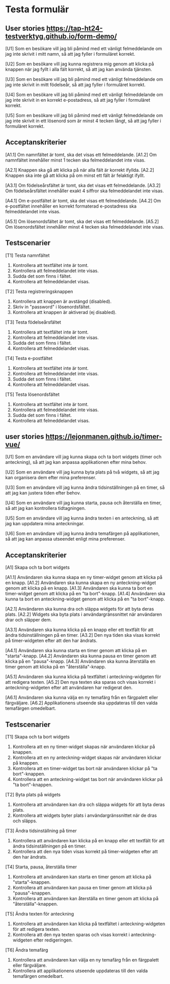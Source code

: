 # Testa formulär

## User stories  https://tap-ht24-testverktyg.github.io/form-demo/ 
[U1] Som en besökare vill jag bli påmind med ett vänligt felmeddelande om jag inte skrivit i mitt namn, så att jag fyller i formuläret korrekt.

[U2] Som en besökare vill jag kunna registrera mig genom att klicka på knappen när jag fyllt i alla fält korrekt, så att jag kan använda tjänsten.

[U3] Som en besökare vill jag bli påmind med ett vänligt felmeddelande om jag inte skrivit in mitt födelseår, så att jag fyller i formuläret korrekt.

[U4] Som en besökare vill jag bli påmind med ett vänligt felmeddelande om jag inte skrivit in en korrekt e-postadress, så att jag fyller i formuläret korrekt.

[U5] Som en besökare vill jag bli påmind med ett vänligt felmeddelande om jag inte skrivit in ett lösenord som är minst 4 tecken långt, så att jag fyller i formuläret korrekt.


## Acceptanskriterier
[A1.1] Om namnfältet är tomt, ska det visas ett felmeddelande.
[A1.2] Om namnfältet innehåller minst 1 tecken ska felmeddelandet inte visas.


[A2.1] Knappen ska gå att klicka på när alla fält är korrekt ifyllda.
[A2.2] Knappen ska inte gå att klicka på om minst ett fält är felaktigt ifyllt.

[A3.1] Om födelseårsfältet är tomt, ska det visas ett felmeddelande. 
[A3.2] Om födelseårsfältet innehåller exakt 4 siffror ska felmeddelandet inte visas.

[A4.1] Om e-postfältet är tomt, ska det visas ett felmeddelande. 
[A4.2] Om e-postfältet innehåller en korrekt formaterad e-postadress ska felmeddelandet inte visas.

[A5.1] Om lösenordsfältet är tomt, ska det visas ett felmeddelande. 
[A5.2] Om lösenordsfältet innehåller minst 4 tecken ska felmeddelandet inte visas.

## Testscenarier

[T1] Testa namnfältet
1. Kontrollera att textfältet inte är tomt.
2. Kontrollera att felmeddelandet inte visas.
3. Sudda det som finns i fältet.
4. Kontrollera att felmeddelandet visas.

[T2] Testa registreringsknappen
1. Kontrollera att knappen är avstängd (disabled).
2. Skriv in "password" i lösenordsfältet.
3. Kontrollera att knappen är aktiverad (ej disabled).

[T3] Testa födelseårsfältet
1. Kontrollera att textfältet inte är tomt.
2. Kontrollera att felmeddelandet inte visas.
3. Sudda det som finns i fältet.
4. Kontrollera att felmeddelandet visas.

[T4] Testa e-postfältet
1. Kontrollera att textfältet inte är tomt.
2. Kontrollera att felmeddelandet inte visas.
3. Sudda det som finns i fältet.
4. Kontrollera att felmeddelandet visas.

[T5] Testa lösenordsfältet
1. Kontrollera att textfältet inte är tomt.
2. Kontrollera att felmeddelandet inte visas.
3. Sudda det som finns i fältet.
4. Kontrollera att felmeddelandet visas.




## user stories https://lejonmanen.github.io/timer-vue/ 
[U1] Som en användare vill jag kunna skapa och ta bort widgets (timer och anteckning), så att jag kan anpassa applikationen efter mina behov.

[U2] Som en användare vill jag kunna byta plats på två widgets, så att jag kan organisera dem efter mina preferenser.

[U3]  Som en användare vill jag kunna ändra tidsinställningen på en timer, så att jag kan justera tiden efter behov. 

[U4] Som en användare vill jag kunna starta, pausa och återställa en timer, så att jag kan kontrollera tidtagningen.

[U5] Som en användare vill jag kunna ändra texten i en anteckning, så att jag kan uppdatera mina anteckningar. 

[U6] Som en användare vill jag kunna ändra temafärgen på applikationen, så att jag kan anpassa utseendet enligt mina preferenser.


## Acceptanskriterier
[A1] Skapa och ta bort widgets

[A1.1] Användaren ska kunna skapa en ny timer-widget genom att klicka på en knapp.
[A1.2] Användaren ska kunna skapa en ny anteckning-widget genom att klicka på en knapp.
[A1.3] Användaren ska kunna ta bort en timer-widget genom att klicka på en "ta bort"-knapp.
[A1.4] Användaren ska kunna ta bort en anteckning-widget genom att klicka på en "ta bort"-knapp.


[A2.1] Användaren ska kunna dra och släppa widgets för att byta deras plats.
[A2.2] Widgets ska byta plats i användargränssnittet när användaren drar och släpper dem.

[A3.1] Användaren ska kunna klicka på en knapp eller ett textfält för att ändra tidsinställningen på en timer.
[A3.2] Den nya tiden ska visas korrekt på timer-widgeten efter att den har ändrats.

[A4.1] Användaren ska kunna starta en timer genom att klicka på en "starta"-knapp.
[A4.2] Användaren ska kunna pausa en timer genom att klicka på en "pausa"-knapp.
[A4.3] Användaren ska kunna återställa en timer genom att klicka på en "återställa"-knapp.

[A5.1] Användaren ska kunna klicka på textfältet i anteckning-widgeten för att redigera texten.
[A5.2] Den nya texten ska sparas och visas korrekt i anteckning-widgeten efter att användaren har redigerat den.

[A6.1] Användaren ska kunna välja en ny temafärg från en färgpalett eller färgväljare.
[A6.2] Applikationens utseende ska uppdateras till den valda temafärgen omedelbart.


## Testscenarier

[T1] Skapa och ta bort widgets
1. Kontrollera att en ny timer-widget skapas när användaren klickar på knappen.
2. Kontrollera att en ny anteckning-widget skapas när användaren klickar på knappen.
3. Kontrollera att en timer-widget tas bort när användaren klickar på "ta bort"-knappen.
4. Kontrollera att en anteckning-widget tas bort när användaren klickar på "ta bort"-knappen.


[T2] Byta plats på widgets
1. Kontrollera att användaren kan dra och släppa widgets för att byta deras plats.
2. Kontrollera att widgets byter plats i användargränssnittet när de dras och släpps.

[T3] Ändra tidsinställning på timer
1. Kontrollera att användaren kan klicka på en knapp eller ett textfält för att ändra tidsinställningen på en timer.
2. Kontrollera att den nya tiden visas korrekt på timer-widgeten efter att den har ändrats.

[T4] Starta, pausa, återställa timer
1. Kontrollera att användaren kan starta en timer genom att klicka på "starta"-knappen.
2. Kontrollera att användaren kan pausa en timer genom att klicka på "pausa"-knappen.
3. Kontrollera att användaren kan återställa en timer genom att klicka på "återställa"-knappen.


[T5] Ändra texten för anteckning
1. Kontrollera att användaren kan klicka på textfältet i anteckning-widgeten för att redigera texten.
2. Kontrollera att den nya texten sparas och visas korrekt i anteckning-widgeten efter redigeringen.


[T6] Ändra temafärg
1. Kontrollera att användaren kan välja en ny temafärg från en färgpalett eller färgväljare.
2. Kontrollera att applikationens utseende uppdateras till den valda temafärgen omedelbart.





